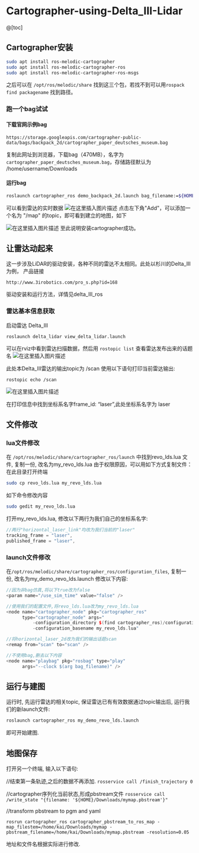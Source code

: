 # Cartographer-using-Delta_III-Lidar
@[toc]
## Cartographer安装
```bash
sudo apt install ros-melodic-cartographer
sudo apt install ros-melodic-cartographer-ros
sudo apt install ros-melodic-cartographer-ros-msgs
```
之后可以在  `/opt/ros/melodic/share` 找到这三个包，若找不到可以用`rospack find packagename` 找到路径。
### 跑一个bag试试
#### 下载官网示例bag
```
https://storage.googleapis.com/cartographer-public-data/bags/backpack_2d/cartographer_paper_deutsches_museum.bag
```
复制此网址到浏览器，下载bag（470MB），名字为 `cartographer_paper_deutsches_museum.bag`，存储路径默认为 /home/username/Downloads
#### 运行bag
```bash
roslaunch cartographer_ros demo_backpack_2d.launch bag_filename:=${HOME}/Downloads/cartographer_paper_deutsches_museum.bag
```
可以看到雷达的实时数据
![在这里插入图片描述](https://img-blog.csdnimg.cn/20201223164011157.png?x-oss-process=image/watermark,type_ZmFuZ3poZW5naGVpdGk,shadow_10,text_aHR0cHM6Ly9ibG9nLmNzZG4ubmV0L0ZhbmdfY2hlbmdf,size_16,color_FFFFFF,t_70)
点击左下角"Add"，可以添加一个名为 "/map" 的topic，即可看到建立的地图，如下

![在这里插入图片描述](https://img-blog.csdnimg.cn/20201223164128517.png?x-oss-process=image/watermark,type_ZmFuZ3poZW5naGVpdGk,shadow_10,text_aHR0cHM6Ly9ibG9nLmNzZG4ubmV0L0ZhbmdfY2hlbmdf,size_16,color_FFFFFF,t_70)
至此说明安装cartographer成功。

## 让雷达动起来
这一步涉及LiDAR的驱动安装，各种不同的雷达不太相同。此处以杉川的Delta_III为例，
产品链接
```
http://www.3irobotics.com/pro_s.php?id=168
```
驱动安装和运行方法，详情见delta_III_ros

### 雷达基本信息获取
启动雷达 Delta_III
```
roslaunch delta_lidar view_delta_lidar.launch 
```
可以在rviz中看到雷达扫描数据，然后用 `rostopic list` 查看雷达发布出来的话题名
![在这里插入图片描述](https://img-blog.csdnimg.cn/20201223165054327.png?x-oss-process=image/watermark,type_ZmFuZ3poZW5naGVpdGk,shadow_10,text_aHR0cHM6Ly9ibG9nLmNzZG4ubmV0L0ZhbmdfY2hlbmdf,size_16,color_FFFFFF,t_70)

此处本Delta_III雷达的输出topic为 /scan
使用以下语句打印当前雷达输出:
```
rostopic echo /scan
```
![在这里插入图片描述](https://img-blog.csdnimg.cn/20201223165257268.png?x-oss-process=image/watermark,type_ZmFuZ3poZW5naGVpdGk,shadow_10,text_aHR0cHM6Ly9ibG9nLmNzZG4ubmV0L0ZhbmdfY2hlbmdf,size_16,color_FFFFFF,t_70)

在打印信息中找到坐标系名字frame_id: “laser”,此处坐标系名字为 laser
## 文件修改
### lua文件修改
在 `/opt/ros/melodic/share/cartographer_ros/launch` 中找到revo_lds.lua 文件, 复制一份, 改名为my_revo_lds.lua
由于权限原因，可以用如下方式复制文件：
在此目录打开终端
```bash
sudo cp revo_lds.lua my_revo_lds.lua
```
如下命令修改内容
```bash
sudo gedit my_revo_lds.lua
```
打开my_revo_lds.lua, 修改以下两行为我们自己的坐标系名字:
```cpp
//两行"horizontal_laser_link"均改为我们当前的"laser"
tracking_frame = "laser",
published_frame = "laser",
```
### launch文件修改
在`/opt/ros/melodic/share/cartographer_ros/configuration_files`, 复制一份, 改名为my_demo_revo_lds.launch
修改以下内容:
```cpp
//因为非bag仿真,将以下true改为false
<param name="/use_sim_time" value="false" />

//使用我们的配置文件,将revo_lds.lua改为my_revo_lds.lua
<node name="cartographer_node" pkg="cartographer_ros"
      type="cartographer_node" args="
          -configuration_directory $(find cartographer_ros)/configuration_files
          -configuration_basename my_revo_lds.lua"

//将horizontal_laser_2d改为我们的输出话题scan
<remap from="scan" to="scan" />

//不使用bag,删去以下内容
<node name="playbag" pkg="rosbag" type="play"
      args="--clock $(arg bag_filename)" />
```

## 运行与建图
运行时, 先运行雷达的相关topic, 保证雷达已有有效数据通过topic输出后, 运行我们的新launch文件:
```bash
roslaunch cartographer_ros my_demo_revo_lds.launch
```
即可开始建图.

## 地图保存
打开另一个终端, 输入以下语句:

//结束第一条轨迹,之后的数据不再添加.
`rosservice call /finish_trajectory 0`


//cartographer序列化当前状态,形成pbstream文件
`rosservice call /write_state "{filename: '${HOME}/Downloads/mymap.pbstream'}"`

//transform pbstream to pgm and yaml
```
rosrun cartographer_ros cartographer_pbstream_to_ros_map -map_filestem=/home/kai/Downloads/mymap -pbstream_filename=/home/kai/Downloads/mymap.pbstream -resolution=0.05
```
地址和文件名根据实际进行修改.

